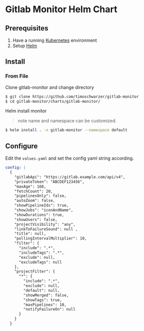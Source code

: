 # Gitlab Monitor Helm Chart

## Prerequisites

1. Have a running [Kubernetes](https://kubernetes.io/docs/setup/) environment
2. Setup [Helm](https://github.com/kubernetes/helm)

## Install

### From File
Clone gitlab-monitor and change directory
```bash
$ git clone https://github.com/timoschwarzer/gitlab-monitor
$ cd gitlab-monitor/charts/gitlab-monitor/
```
Helm install monitor
> note name and namespace can be customized. 
```bash
$ helm install . -n gitlab-monitor --namespace default
```

## Configure

Edit the `values.yaml` and set the config yaml string according.

```yaml
config: |
  {
    "gitlabApi": "https://gitlab.example.com/api/v4",
    "privateToken": "ABCDEF123456",
    "maxAge": 168,
    "fetchCount": 20,
    "pipelinesOnly": false,
    "autoZoom": false,
    "showPipelineIds": true,
    "showJobs": "iconAndName",
    "showDurations": true,
    "showUsers": false,
    "projectVisibility": "any",
    "linkToFailureSound": null ,
    "title": null,
    "pollingIntervalMultiplier": 10,
    "filter": {
      "include": ".*",
      "includeTags": ".*",
      "exclude": null,
      "excludeTags": null
    },
    "projectFilter": {
      "*": {
        "include": ".*",
        "exclude": null,
        "default": null,
        "showMerged": false,
        "showTags": true,
        "maxPipelines": 10,
        "notifyFailureOn": null
      }
    }
  }
```
